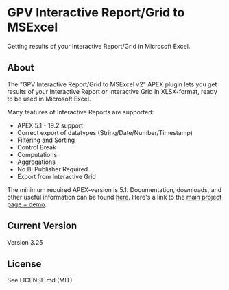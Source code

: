 GPV Interactive Report/Grid to MSExcel
=================================
Getting results of your Interactive Report/Grid in Microsoft Excel. 

## About

The "GPV Interactive Report/Grid to MSExcel v2" APEX plugin lets you get results of your Interactive Report or Interactive Grid in XLSX-format, ready to be used in Microsoft Excel.

Many features of Interactive Reports are supported:
 *  APEX 5.1 - 19.2 support
 *  Correct export of datatypes (String/Date/Number/Timestamp)
 *  Filtering and Sorting
 *  Control Break
 *  Computations
 *  Aggregations
 *  No BI Publisher Required
 *  Export from Interactive Grid

The minimum required APEX-version is 5.1. 
Documentation, downloads, and other useful information can be found [here](http://glebovpavel.github.io/Description_IR_TO_XSLX/).
Here's a link to the [main project page + demo](http://glebovpavel.github.io/Description_IR_TO_XSLX/).

## Current Version

Version 3.25

## License

See LICENSE.md (MIT)
